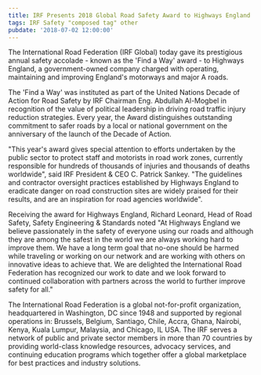 ```yaml
---
title: IRF Presents 2018 Global Road Safety Award to Highways England
tags: IRF Safety "composed tag" other
pubdate: '2018-07-02 12:00:00'
---
```

The International Road Federation (IRF Global) today gave its prestigious annual safety accolade - known as the 'Find a Way' award - to Highways England, a government-owned company charged with operating, maintaining and improving England's motorways and major A roads.
<!--more-->
The 'Find a Way' was instituted as part of the United Nations Decade of Action for Road Safety by IRF Chairman Eng. Abdullah Al-Mogbel in recognition of the value of political leadership in driving road traffic injury reduction strategies. Every year, the Award distinguishes outstanding commitment to safer roads by a local or national government on the anniversary of the launch of the Decade of Action.

"This year's award gives special attention to efforts undertaken by the public sector to protect staff and motorists in road work zones, currently responsible for hundreds of thousands of injuries and thousands of deaths worldwide", said IRF President & CEO C. Patrick Sankey. "The guidelines and contractor oversight practices established by Highways England to eradicate danger on road construction sites are widely praised for their results, and are an inspiration for road agencies worldwide".

Receiving the award for Highways England, Richard Leonard, Head of Road Safety,  Safety Engineering & Standards noted "At Highways England we believe passionately in the safety of everyone using our roads and although they are among the safest in the world we are always working hard to improve them. We have a long term goal that no-one should be harmed while traveling or working on our network and are working with others on innovative ideas to achieve that. We are delighted the International Road Federation has recognized our work to date and we look forward to continued collaboration with partners across the world to further improve safety for all."

The International Road Federation is a global not-for-profit organization, headquartered in Washington, DC since 1948 and supported by regional operations in: Brussels, Belgium, Santiago, Chile, Accra, Ghana, Nairobi, Kenya, Kuala Lumpur, Malaysia, and Chicago, IL USA. The IRF serves a network of public and private sector members in more than 70 countries by providing world-class knowledge resources, advocacy services, and continuing education programs which together offer a global marketplace for best practices and industry solutions.
